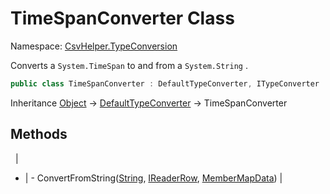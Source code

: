 # TimeSpanConverter Class

Namespace: [CsvHelper.TypeConversion](/api/CsvHelper.TypeConversion)

Converts a ``System.TimeSpan`` to and from a ``System.String`` .

```cs
public class TimeSpanConverter : DefaultTypeConverter, ITypeConverter
```

Inheritance [Object](https://docs.microsoft.com/en-us/dotnet/api/system.object) -> [DefaultTypeConverter](/api/CsvHelper.TypeConversion/DefaultTypeConverter) -> TimeSpanConverter

## Methods
&nbsp; | &nbsp;
- | -
ConvertFromString([String](https://docs.microsoft.com/en-us/dotnet/api/system.string), [IReaderRow](/api/CsvHelper/IReaderRow), [MemberMapData](/api/CsvHelper.Configuration/MemberMapData)) | 
